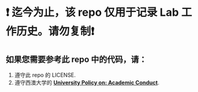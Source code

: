 # ❗️ 迄今为止，该 repo 仅用于记录 Lab 工作历史。请勿复制❗️

## 如果您需要参考此 repo 中的代码，请：
1. 遵守此 repo 的 LICENSE.
2. 遵守西澳大学的 **[University Policy on: Academic Conduct](https://www.uwa.edu.au/students/-/media/Project/UWA/UWA/Students/Docs/UWA-Academic-Conduct-Policy.pdf)**.